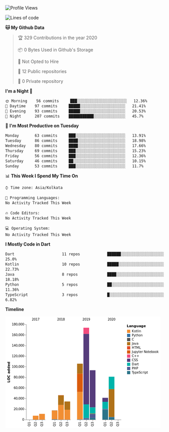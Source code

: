 <!--START_SECTION:waka-->
![Profile Views](http://img.shields.io/badge/Profile%20Views-22-blue)

![Lines of code](https://img.shields.io/badge/From%20Hello%20World%20I%27ve%20Written-1.6%20million%20Lines%20of%20code-blue)

**🐱 My Github Data** 

> 🏆 329 Contributions in the year 2020
 > 
> 📦 0 Bytes Used in Github's Storage 
 > 
> 🚫 Not Opted to Hire
 > 
> 📜 12 Public repositories
 > 
> 🔑 0 Private repository 
 > 
**I'm a Night 🦉** 

```text
🌞 Morning    56 commits     ███░░░░░░░░░░░░░░░░░░░░░░   12.36% 
🌆 Daytime    97 commits     █████░░░░░░░░░░░░░░░░░░░░   21.41% 
🌃 Evening    93 commits     █████░░░░░░░░░░░░░░░░░░░░   20.53% 
🌙 Night      207 commits    ███████████░░░░░░░░░░░░░░   45.7%

```
📅 **I'm Most Productive on Tuesday** 

```text
Monday       63 commits     ███░░░░░░░░░░░░░░░░░░░░░░   13.91% 
Tuesday      86 commits     ████░░░░░░░░░░░░░░░░░░░░░   18.98% 
Wednesday    80 commits     ████░░░░░░░░░░░░░░░░░░░░░   17.66% 
Thursday     69 commits     ███░░░░░░░░░░░░░░░░░░░░░░   15.23% 
Friday       56 commits     ███░░░░░░░░░░░░░░░░░░░░░░   12.36% 
Saturday     46 commits     ██░░░░░░░░░░░░░░░░░░░░░░░   10.15% 
Sunday       53 commits     ███░░░░░░░░░░░░░░░░░░░░░░   11.7%

```


📊 **This Week I Spend My Time On** 

```text
⌚︎ Time zone: Asia/Kolkata

💬 Programming Languages: 
No Activity Tracked This Week

🔥 Code Editors: 
No Activity Tracked This Week

💻 Operating System: 
No Activity Tracked This Week

```

**I Mostly Code in Dart** 

```text
Dart                     11 repos            ██████░░░░░░░░░░░░░░░░░░░   25.0% 
Kotlin                   10 repos            █████░░░░░░░░░░░░░░░░░░░░   22.73% 
Java                     8 repos             ████░░░░░░░░░░░░░░░░░░░░░   18.18% 
Python                   5 repos             ██░░░░░░░░░░░░░░░░░░░░░░░   11.36% 
TypeScript               3 repos             █░░░░░░░░░░░░░░░░░░░░░░░░   6.82%

```


**Timeline**

![Chart not found](https://github.com/prabhatdev/prabhatdev/blob/master/charts/bar_graph.png) 


<!--END_SECTION:waka-->

